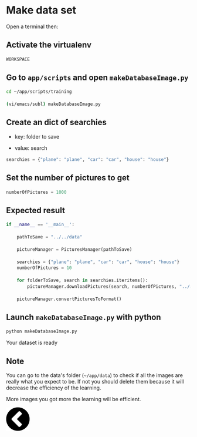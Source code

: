 # Make data set

Open a terminal then:

## Activate the virtualenv

```bash
WORKSPACE
```

## Go to `app/scripts` and open `makeDatabaseImage.py`

```bash
cd ~/app/scripts/training

(vi/emacs/subl) makeDatabaseImage.py
```

## Create an dict of searchies

- key: folder to save

- value: search

```python
searchies = {"plane": "plane", "car": "car", "house": "house"}
```

## Set the number of pictures to get

```python
numberOfPictures = 1000
```

## Expected result

```python
if __name__ == '__main__':

	pathToSave = "../../data"

	pictureManager = PicturesManager(pathToSave)

	searchies = {"plane": "plane", "car": "car", "house": "house"}
	numberOfPictures = 10

	for folderToSave, search in searchies.iteritems():
		pictureManager.downloadPictures(search, numberOfPictures, "../../data/{}".format(folderToSave))

	pictureManager.convertPicturesToFormat()
```

## Launch `makeDatabaseImage.py` with python

```bash
python makeDatabaseImage.py
```

Your dataset is ready

## Note

You can go to the data's folder (`~/app/data`) to check if all the images are really what you 
expect to be. If not you should delete them because it will decrease the 
efficiency of the learning.

More images you got more the learning will be efficient.

[![alt text](https://github.com/zirkis/LILO/blob/kevin/docs/images/left.png)](https://github.com/zirkis/LILO/blob/kevin/README.md)

